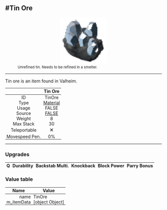 <meta property="og:title" content="Tin Ore - MoreValheim" /><meta property="og:type" content="website" /><meta property="og:image" content="/assets/tin_ore.png" /><meta property="og:description" content="Tin Ore is an item found in Valheim." /><meta name="theme-color" content="#546D78"><meta name="twitter:card" content="summary_large_image">
#Tin Ore
-------------
<style>img {width:20px;}.tb {width:150px;display: block;margin-left: auto;margin-right: auto;}</style>

<style>.md-typeset table:not([class]) th:not([align]) {min-width:unset!important;}</style>
<style>td{padding:0em 0.3em!important;text-align:center!important;border-left:.05rem solid var(--md-default-fg-color--lightest)}</style>

<style>th{padding:0.1em 0.3em!important;text-align:center!important;font-weight:bold}</style>

<style>pre{text-align:right!important}</style>
<style>table tr td:first-child {border-left: 0;};</style>

<figure><img src="/assets/tin_ore.png" class="tb" /><figcaption><small>Unrefined tin. Needs to be refined in a smelter.</small></figcaption></figure>

-------------

Tin ore is an item found in Valheim.

|        | Tin Ore              |
| ----------- | ------------------------------------ |
| ID |TinOre
| Type | [Material](../../types/material)
| Usage | FALSE<br>
| Source | [FALSE](../../items/false)
| Weight | 8 |
| Max Stack | 30 |
| Teleportable | 🗙
| Movespeed Pen. | 0%


-------------

### Upgrades
| Q | Durability | Backstab Multi. | Knockback | Block Power | Parry Bonus
| - | - | - | - | - | - 


### Value table
| Name | Value
| - | - |
| <div style="text-align:right">name</div> | <div style="text-align:left">TinOre</div> | 
| <div style="text-align:right">m_itemData</div> | <div style="text-align:left">[object Object]</div> | 